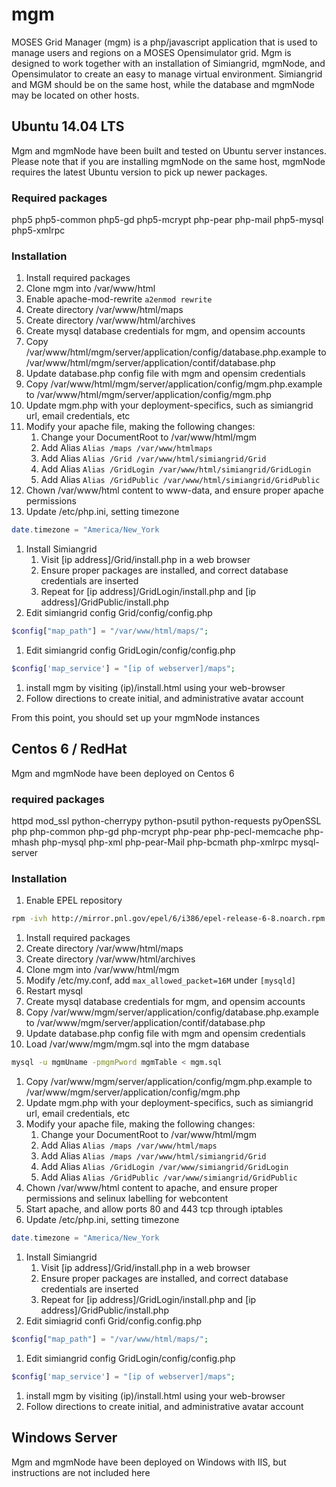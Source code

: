 # mgm

MOSES Grid Manager (mgm) is a php/javascript application that is used to manage users and regions on a MOSES Opensimulator grid.  Mgm is designed to work together with an installation of Simiangrid, mgmNode, and Opensimulator to create an easy to manage virtual environment.  Simiangrid and MGM should be on the same host, while the database and mgmNode may be located on other hosts.

## Ubuntu 14.04 LTS

Mgm and mgmNode have been built and tested on Ubuntu server instances.  Please note that if you are installing mgmNode on the same host, mgmNode requires the latest Ubuntu version to pick up newer packages.

### Required packages

php5 php5-common php5-gd php5-mcrypt php-pear php-mail php5-mysql php5-xmlrpc

### Installation
1. Install required packages
1. Clone mgm into /var/www/html
1. Enable apache-mod-rewrite `a2enmod rewrite`
1. Create directory /var/www/html/maps
1. Create directory /var/www/html/archives
1. Create mysql database credentials for mgm, and opensim accounts
1. Copy /var/www/html/mgm/server/application/config/database.php.example to /var/www/html/mgm/server/application/contif/database.php
1. Update database.php config file with mgm and opensim credentials
1. Copy /var/www/html/mgm/server/application/config/mgm.php.example to /var/www/html/mgm/server/application/config/mgm.php
1. Update mgm.php with your deployment-specifics, such as simiangrid url, email credentials, etc
1. Modify your apache file, making the following changes:
    1. Change your DocumentRoot to /var/www/html/mgm
    1. Add Alias `Alias /maps /var/www/htmlmaps`
    1. Add Alias `Alias /Grid /var/www/html/simiangrid/Grid`
    1. Add Alias `Alias /GridLogin /var/www/html/simiangrid/GridLogin`
    1. Add Alias `Alias /GridPublic /var/www/html/simiangrid/GridPublic`
1. Chown /var/www/html content to www-data, and ensure proper apache permissions
1. Update /etc/php.ini, setting timezone
```php
date.timezone = "America/New_York
```
1. Install Simiangrid
    1. Visit [ip address]/Grid/install.php in a web browser
    1. Ensure proper packages are installed, and correct database credentials are inserted
    1. Repeat for [ip address]/GridLogin/install.php and [ip address]/GridPublic/install.php
1. Edit simiangrid config Grid/config/config.php
```php
$config["map_path"] = "/var/www/html/maps/";
```
1. Edit simiangrid config GridLogin/config/config.php
```php
$config['map_service'] = "[ip of webserver]/maps";
```
1. install mgm by visiting (ip)/install.html using your web-browser
1. Follow directions to create initial, and administrative avatar account

From this point, you should set up your mgmNode instances

## Centos 6 / RedHat
Mgm and mgmNode have been deployed on Centos 6

### required packages

httpd mod_ssl python-cherrypy python-psutil python-requests pyOpenSSL php php-common php-gd php-mcrypt php-pear php-pecl-memcache php-mhash php-mysql php-xml php-pear-Mail php-bcmath php-xmlrpc mysql-server

### Installation
1. Enable EPEL repository
```bash
rpm -ivh http://mirror.pnl.gov/epel/6/i386/epel-release-6-8.noarch.rpm
```
1. Install required packages
1. Create directory /var/www/html/maps
1. Create directory /var/www/html/archives
1. Clone mgm into /var/www/html/mgm
1. Modify /etc/my.conf, add `max_allowed_packet=16M` under `[mysqld]`
1. Restart mysql
1. Create mysql database credentials for mgm, and opensim accounts
1. Copy /var/www/mgm/server/application/config/database.php.example to /var/www/mgm/server/application/contif/database.php
1. Update database.php config file with mgm and opensim credentials
1. Load /var/www/mgm/mgm.sql into the mgm database
```bash
mysql -u mgmUname -pmgmPword mgmTable < mgm.sql
```
1. Copy /var/www/mgm/server/application/config/mgm.php.example to /var/www/mgm/server/application/config/mgm.php
1. Update mgm.php with your deployment-specifics, such as simiangrid url, email credentials, etc
1. Modify your apache file, making the following changes:
    1. Change your DocumentRoot to /var/www/html/mgm
    1. Add Alias `Alias /maps /var/www/html/maps`
    1. Add Alias `Alias /maps /var/www/html/simiangrid/Grid`
    1. Add Alias `Alias /GridLogin /var/www/simiangrid/GridLogin`
    1. Add Alias `Alias /GridPublic /var/www/simiangrid/GridPublic`
1. Chown /var/www/html content to apache, and ensure proper permissions and selinux labelling for webcontent
1. Start apache, and allow ports 80 and 443 tcp through iptables
1. Update /etc/php.ini, setting timezone
```php
date.timezone = "America/New_York
```
1. Install Simiangrid
    1. Visit [ip address]/Grid/install.php in a web browser
    1. Ensure proper packages are installed, and correct database credentials are inserted
    1. Repeat for [ip address]/GridLogin/install.php and [ip address]/GridPublic/install.php
1. Edit simiagrid confi Grid/config.config.php
```php
$config["map_path"] = "/var/www/html/maps/";
```
1. Edit simiangrid config GridLogin/config/config.php
```php
$config['map_service'] = "[ip of webserver]/maps";
```
1. install mgm by visiting (ip)/install.html using your web-browser
1. Follow directions to create initial, and administrative avatar account

## Windows Server
Mgm and mgmNode have been deployed on Windows with IIS, but instructions are not included here
